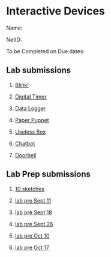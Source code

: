 # Interactive Devices

Name: 

NetID:

To be Completed on Due dates:

## Lab submissions
1. [ Blink!](https://github.com/contactkoh/IDD-Fa18-Lab1)

2. [ Digital Timer ](https://github.com/contactkoh/IDD-Fa18-Lab2)

3. [ Data Logger ](https://github.com/contactkoh/IDD-Fa18-Lab3)

4. [ Paper Puppet ](https://github.com/contactkoh/IDD-Fa18-Lab4)

5. [ Useless Box ](https://github.com/contactkoh/IDD-Fa18-Lab5)

6. [ Chatbot ](https://github.com/contactkoh/IDD-Fa18-Lab6)

7. [ Doorbell ](https://github.com/contactkoh/IDD-Fa18-Lab7)


## Lab Prep submissions
1. [ 10 sketches ](https://github.com/contactkoh/lab-prep1/blob/master/README.md) 

2. [ lab pre Sept 11 ](https://github.com/contactkoh/lab-prep3/blob/master/README.md) 

3. [ lab pre Sept 18 ](https://github.com/contactkoh/lab-prep4/blob/master/README.md) 

4. [ lab pre Sept 26 ](https://github.com/contactkoh/pre-lab5/blob/master/README.md) 

5. [ lab pre Oct 10 ](https://github.com/contactkoh/prelab-6)

5. [ lab pre Oct 17 ](https://github.com/contactkoh/prelab-7)
